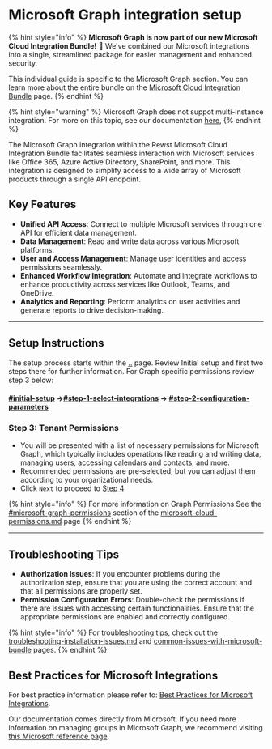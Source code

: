 # Microsoft Graph integration setup

{% hint style="info" %}
**Microsoft Graph is now part of our new Microsoft Cloud Integration Bundle!** 🌟 We've combined our Microsoft integrations into a single, streamlined package for easier management and enhanced security.

This individual guide is specific to the Microsoft Graph section. You can learn more about the entire bundle on the [Microsoft Cloud Integration Bundle](../) page.
{% endhint %}

{% hint style="warning" %}
Microsoft Graph does not suppot multi-instance integration. For more on this topic, see our documentation [here](../../../../multi-instance-integration/),&#x20;
{% endhint %}

The Microsoft Graph integration within the Rewst Microsoft Cloud Integration Bundle facilitates seamless interaction with Microsoft services like Office 365, Azure Active Directory, SharePoint, and more. This integration is designed to simplify access to a wide array of Microsoft products through a single API endpoint.

## **Key Features**

* **Unified API Access**: Connect to multiple Microsoft services through one API for efficient data management.
* **Data Management**: Read and write data across various Microsoft platforms.
* **User and Access Management**: Manage user identities and access permissions seamlessly.
* **Enhanced Workflow Integration**: Automate and integrate workflows to enhance productivity across services like Outlook, Teams, and OneDrive.
* **Analytics and Reporting**: Perform analytics on user activities and generate reports to drive decision-making.

***

## **Setup Instructions**

The setup process starts within the [..](../ "mention") page. Review Initial setup and first two steps there for further information. For Graph specific permissions review step 3 below:

#### [#initial-setup](../#initial-setup "mention") ->[#step-1-select-integrations](../#step-1-select-integrations "mention") -> [#step-2-configuration-parameters](../#step-2-configuration-parameters "mention")

### **Step 3: Tenant Permissions**

* You will be presented with a list of necessary permissions for Microsoft Graph, which typically includes operations like reading and writing data, managing users, accessing calendars and contacts, and more.
* Recommended permissions are pre-selected, but you can adjust them according to your organizational needs.
* Click `Next` to proceed to [Step 4](../#step-4-authorize-integration)

{% hint style="info" %}
For more information on Graph Permissions See the [#microsoft-graph-permissions](../microsoft-cloud-permissions.md#microsoft-graph-permissions "mention") section of the [microsoft-cloud-permissions.md](../microsoft-cloud-permissions.md "mention") page
{% endhint %}

***

## **Troubleshooting Tips**

* **Authorization Issues**: If you encounter problems during the authorization step, ensure that you are using the correct account and that all permissions are properly set.
* **Permission Configuration Errors**: Double-check the permissions if there are issues with accessing certain functionalities. Ensure that the appropriate permissions are enabled and correctly configured.

{% hint style="info" %}
For troubleshooting tips, check out the [troubleshooting-installation-issues.md](../common-issues-with-microsoft-bundle/troubleshooting-installation-issues.md "mention") and [common-issues-with-microsoft-bundle](../common-issues-with-microsoft-bundle/ "mention") pages.
{% endhint %}

## **Best Practices for Microsoft Integrations**

For best practice information please refer to: [Best Practices for Microsoft Integrations](https://docs.rewst.help/documentation/integrations/cloud/authorization-best-practices).

Our documentation comes directly from Microsoft. If you need more information on managing groups in Microsoft Graph, we recommend visiting [this Microsoft reference page](https://learn.microsoft.com/en-us/graph/api/resources/groups-overview).
